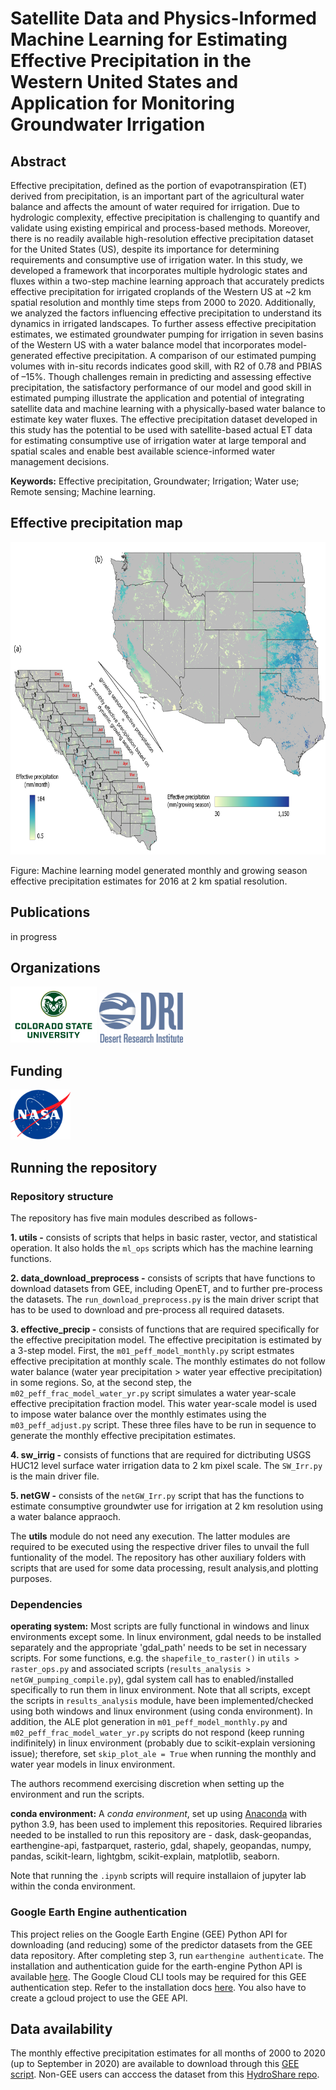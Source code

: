 # Satellite Data and Physics-Informed Machine Learning for Estimating Effective Precipitation in the Western United States and Application for Monitoring Groundwater Irrigation 

## Abstract
Effective precipitation, defined as the portion of evapotranspiration (ET) derived from precipitation, is an important part of the agricultural water balance and affects the amount of water required for irrigation. Due to hydrologic complexity, effective precipitation is challenging to quantify and validate using existing empirical and process-based methods. Moreover, there is no readily available high-resolution effective precipitation dataset for the United States (US), despite its importance for determining requirements and consumptive use of irrigation water. In this study, we developed a framework that incorporates multiple hydrologic states and fluxes within a two-step machine learning approach that accurately predicts effective precipitation for irrigated croplands of the Western US at ~2 km spatial resolution and monthly time steps from 2000 to 2020. Additionally, we analyzed the factors influencing effective precipitation to understand its dynamics in irrigated landscapes. To further assess effective precipitation estimates, we estimated groundwater pumping for irrigation in seven basins of the Western US with a water balance model that incorporates model-generated effective precipitation. A comparison of our estimated pumping volumes with in-situ records indicates good skill, with R2 of 0.78 and PBIAS of –15%. Though challenges remain in predicting and assessing effective precipitation, the satisfactory performance of our model and good skill in estimated pumping illustrate the application and potential of integrating satellite data and machine learning with a physically-based water balance to estimate key water fluxes. The effective precipitation dataset developed in this study has the potential to be used with satellite-based actual ET data for estimating consumptive use of irrigation water at large temporal and spatial scales and enable best available science-informed water management decisions.

__Keywords:__ Effective precipitation, Groundwater; Irrigation; Water use; Remote sensing; Machine learning.

## Effective precipitation map
<img src="readme_figs/Peff_map.png" height="500"/> 

Figure: Machine learning model generated monthly and growing season effective precipitation estimates for 2016 at 2 km spatial resolution.

## Publications
in progress

## Organizations
<img src="readme_figs/CSU-Signature-C-357-617.png" height="90"/> <img src="readme_figs/Official-DRI-Logo-for-Web.png" height="80"/>

## Funding
<img src="readme_figs/NASA-Logo-Large.png" height="80"/>

## Running the repository

### Repository structure
The repository has five main modules described as follows-

__1. utils -__ consists of scripts that helps in basic raster, vector, and statistical operation. It also holds the `ml_ops` scripts which has the machine learning functions.

__2. data_download_preprocess -__ consists of scripts that have functions to download datasets from GEE, including OpenET, and to further pre-process the datasets. The `run_download_preprocess.py` is the main driver script that has to be used to download and pre-process all required datasets.

__3. effective_precip -__ consists of functions that are required specifically for the effective precipitation model. The effective precipitation is estimated by a 3-step model. First, the `m01_peff_model_monthly.py` script estmates effective precipitation at monthly scale. The monthly estimates do not follow water balance (water year precipitation > water year effective precipitation) in some regions. So, at the second step,  the `m02_peff_frac_model_water_yr.py` script simulates a water year-scale effective precipitation fraction model. This water year-scale model is used to impose water balance over the monthly estimates using the `m03_peff_adjust.py` script. These three files have to be run in sequence to generate the monthly effective precipitation estimates.

__4. sw_irrig -__ consists of functions that are required for dictributing USGS HUC12 level surface water irrigation data to 2 km pixel scale. The `SW_Irr.py` is the main driver file.

__5. netGW -__ consists of the `netGW_Irr.py` script that has the functions to estimate consumptive groundwter use for irrigation at 2 km resolution using a water balance appraoch.  

The __utils__ module do not need any execution. The latter modules are required to be executed using the respective driver files to unvail the full funtionality of the model. The repository has other auxiliary folders with scripts that are used for some data processing, result analysis,and plotting purposes.

### Dependencies
__operating system:__ Most scripts are fully functional in windows and linux environments except some. In linux environment, gdal needs to be installed separately and the appropriate 'gdal_path' needs to be set in necessary scripts. For some functions, e.g. the `shapefile_to_raster()` in `utils > raster_ops.py` and associated scripts (`results_analysis > netGW_pumping_compile.py`), gdal system call has to enabled/installed specifically to run them in linux environment. Note that all scripts, except the scripts in `results_analysis` module, have been implemented/checked using both windows and linux environment (using conda environment). In addition, the ALE plot generation in `m01_peff_model_monthly.py` and `m02_peff_frac_model_water_yr.py` scripts do not respond (keep running indifinitely) in linux environment (probably due to scikit-explain versioning issue); therefore, set `skip_plot_ale = True` when running the monthly and water year models in linux environment.

The authors recommend exercising discretion when setting up the environment and run the scripts.

__conda environment:__ A _conda environment_, set up using [Anaconda](https://www.anaconda.com/products/individual) with python 3.9, has been used to implement this repositories. Required libraries needed to be installed to run this repository are - dask, dask-geopandas, earthengine-api, fastparquet, rasterio, gdal, shapely, geopandas, numpy, pandas, scikit-learn, lightgbm, scikit-explain, matplotlib, seaborn. 

Note that running the `.ipynb` scripts will require installaion of jupyter lab within the conda environment.

### Google Earth Engine authentication
This project relies on the Google Earth Engine (GEE) Python API for downloading (and reducing) some of the predictor datasets from the GEE
data repository. After completing step 3, run ```earthengine authenticate```. The installation and authentication guide 
for the earth-engine Python API is available [here](https://developers.google.com/earth-engine/guides/python_install). The Google Cloud CLI tools
may be required for this GEE authentication step. Refer to the installation docs [here](https://cloud.google.com/sdk/docs/install-sdk). You also have to create a gcloud project to use the GEE API. 

## Data availability
The monthly effective precipitation estimates for all months of 2000 to 2020 (up to September in 2020) are available to download through this [GEE script](https://code.earthengine.google.com/6352c6b7b5efb066e738de692df46a72). Non-GEE users can acccess the dataset from this [HydroShare repo](https://www.hydroshare.org/resource/c33ce80f5ae44fe6ab2e5dd3c128eb0b/).

